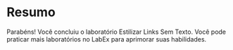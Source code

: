 # Resumo

Parabéns! Você concluiu o laboratório Estilizar Links Sem Texto. Você pode praticar mais laboratórios no LabEx para aprimorar suas habilidades.
